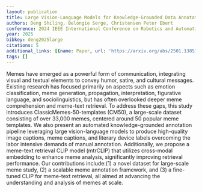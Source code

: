 ```yaml
---
layout: publication
title: Large Vision-Language Models for Knowledge-Grounded Data Annotation of Memes
authors: Deng Shiling, Belongie Serge, Christensen Peter Ebert
conference: 2024 IEEE International Conference on Robotics and Automation (ICRA)
year: 2025
bibkey: deng2025large
citations: 5
additional_links: [{name: Paper, url: 'https://arxiv.org/abs/2501.13851'}]
tags: []
---
```

Memes have emerged as a powerful form of communication, integrating visual
and textual elements to convey humor, satire, and cultural messages. Existing
research has focused primarily on aspects such as emotion classification, meme
generation, propagation, interpretation, figurative language, and
sociolinguistics, but has often overlooked deeper meme comprehension and
meme-text retrieval. To address these gaps, this study introduces
ClassicMemes-50-templates (CM50), a large-scale dataset consisting of over
33,000 memes, centered around 50 popular meme templates. We also present an
automated knowledge-grounded annotation pipeline leveraging large
vision-language models to produce high-quality image captions, meme captions,
and literary device labels overcoming the labor intensive demands of manual
annotation. Additionally, we propose a meme-text retrieval CLIP model (mtrCLIP)
that utilizes cross-modal embedding to enhance meme analysis, significantly
improving retrieval performance. Our contributions include:(1) a novel dataset
for large-scale meme study, (2) a scalable meme annotation framework, and (3) a
fine-tuned CLIP for meme-text retrieval, all aimed at advancing the
understanding and analysis of memes at scale.